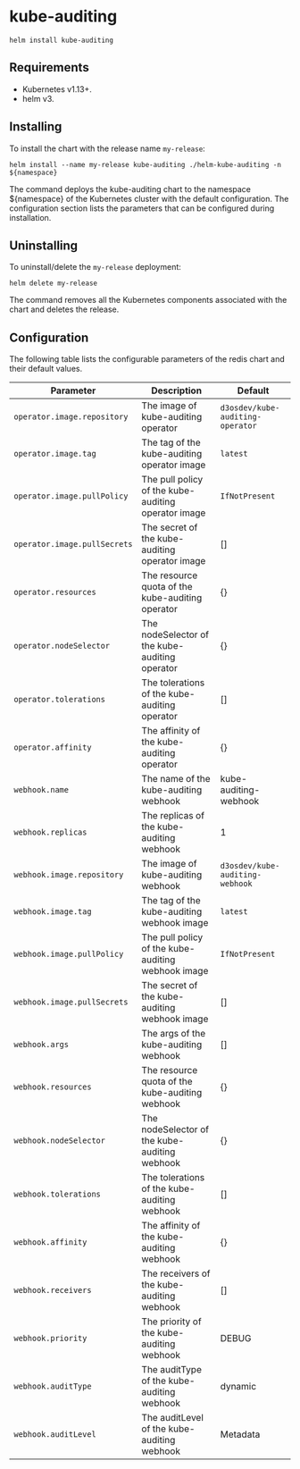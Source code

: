 # kube-auditing

```console
helm install kube-auditing
```

## Requirements

- Kubernetes v1.13+.
- helm v3.

## Installing

To install the chart with the release name `my-release`:

```console
helm install --name my-release kube-auditing ./helm-kube-auditing -n ${namespace}
```

The command deploys the kube-auditing chart to the namespace ${namespace} of the Kubernetes cluster with the default configuration. The configuration section lists the parameters that can be configured during installation.

## Uninstalling

To uninstall/delete the `my-release` deployment:

```console
helm delete my-release
```

The command removes all the Kubernetes components associated with the chart and deletes the release.

## Configuration

The following table lists the configurable parameters of the redis chart and their default values.

Parameter | Description | Default
--- | --- | ---
`operator.image.repository` | The image of kube-auditing operator | `d3osdev/kube-auditing-operator`
`operator.image.tag` | The tag of the kube-auditing operator image | `latest`
`operator.image.pullPolicy` | The pull policy of the kube-auditing operator image | `IfNotPresent`
`operator.image.pullSecrets` | The secret of the kube-auditing operator image | []
`operator.resources` | The resource quota of the kube-auditing operator | {}
`operator.nodeSelector` | The nodeSelector of the kube-auditing operator | {}
`operator.tolerations` | The tolerations of the kube-auditing operator | []
`operator.affinity` | The affinity of the kube-auditing operator | {}
`webhook.name` | The name of the kube-auditing webhook | kube-auditing-webhook
`webhook.replicas` | The replicas of the kube-auditing webhook | 1
`webhook.image.repository` | The image of kube-auditing webhook | `d3osdev/kube-auditing-webhook`
`webhook.image.tag` | The tag of the kube-auditing webhook image | `latest`
`webhook.image.pullPolicy` | The pull policy of the kube-auditing webhook image | `IfNotPresent`
`webhook.image.pullSecrets` | The secret of the kube-auditing webhook image | []
`webhook.args` | The args of the kube-auditing webhook | []
`webhook.resources` | The resource quota of the kube-auditing webhook | {}
`webhook.nodeSelector` | The nodeSelector of the kube-auditing webhook | {}
`webhook.tolerations` | The tolerations of the kube-auditing webhook | []
`webhook.affinity` | The affinity of the kube-auditing webhook | {}
`webhook.receivers` | The receivers of the kube-auditing webhook | []
`webhook.priority` | The priority of the kube-auditing webhook | DEBUG
`webhook.auditType` | The auditType of the kube-auditing webhook | dynamic
`webhook.auditLevel` | The auditLevel of the kube-auditing webhook | Metadata
